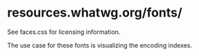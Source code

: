 resources.whatwg.org/fonts/
==============================================

See faces.css for licensing information.

The use case for these fonts is visualizing
the encoding indexes.

